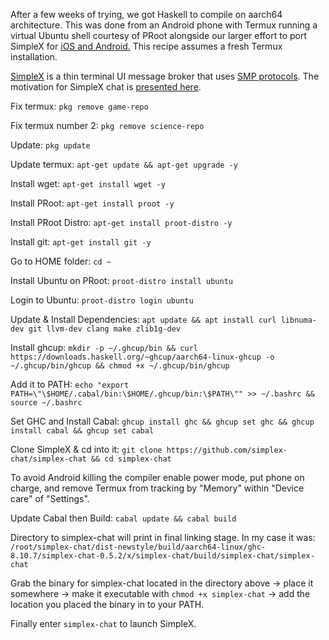 After a few weeks of trying, we got Haskell to compile on aarch64 architecture. This was done from an Android phone with Termux running a virtual Ubuntu shell courtesy of PRoot alongside our larger effort to port SimpleX for [iOS and Android.](https://www.reddit.com/r/haskell/comments/r82ji7/christmas_of_code_haskell_for_mobile_a_3000_grant/) This recipe assumes a fresh Termux installation.

[SimpleX](https://github.com/simplex-chat/simplex-chat) is a thin terminal UI message broker that uses [SMP protocols](https://github.com/simplex-chat/simplexmq/blob/master/protocol). The motivation for SimpleX chat is [presented here](./simplex.md).

Fix termux: ```pkg remove game-repo```

Fix termux number 2: ```pkg remove science-repo```

Update: ```pkg update```

Update termux: ```apt-get update && apt-get upgrade -y```

Install wget: ```apt-get install wget -y```

Install PRoot: ```apt-get install proot -y```

Install PRoot Distro: ```apt-get install proot-distro -y```

Install git: ```apt-get install git -y```

Go to HOME folder: ```cd ~```

Install Ubuntu on PRoot: ```proot-distro install ubuntu```

Login to Ubuntu: ```proot-distro login ubuntu```

Update & Install Dependencies: ```apt update && apt install curl libnuma-dev git llvm-dev clang make zlib1g-dev```

Install ghcup: ```mkdir -p ~/.ghcup/bin && curl https://downloads.haskell.org/~ghcup/aarch64-linux-ghcup -o ~/.ghcup/bin/ghcup && chmod +x ~/.ghcup/bin/ghcup```

Add it to PATH: ```echo "export PATH=\"\$HOME/.cabal/bin:\$HOME/.ghcup/bin:\$PATH\"" >> ~/.bashrc && source ~/.bashrc```

Set GHC and Install Cabal: ```ghcup install ghc && ghcup set ghc && ghcup install cabal && ghcup set cabal```

Clone SimpleX & cd into it: ```git clone https://github.com/simplex-chat/simplex-chat && cd simplex-chat```

To avoid Android killing the compiler enable power mode, put phone on charge, and remove Termux from tracking by "Memory" within "Device care" of "Settings".

Update Cabal then Build: ```cabal update && cabal build```

Directory to simplex-chat will print in final linking stage. In my case it was: `/root/simplex-chat/dist-newstyle/build/aarch64-linux/ghc-8.10.7/simplex-chat-0.5.2/x/simplex-chat/build/simplex-chat/simplex-chat`

Grab the binary for simplex-chat located in the directory above -> place it somewhere -> make it executable with ```chmod +x simplex-chat``` -> add the location you placed the binary in to your PATH.

Finally enter ```simplex-chat``` to launch SimpleX.



